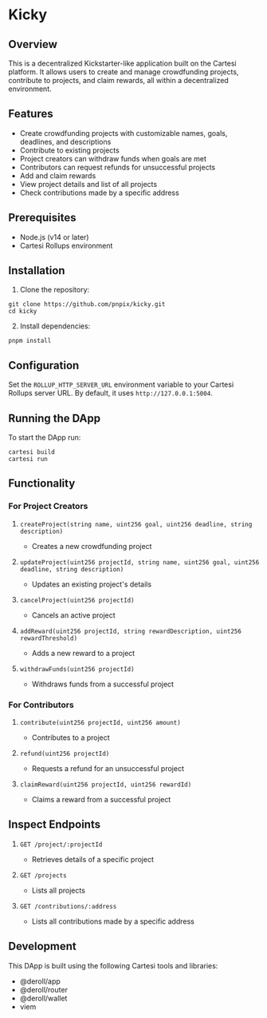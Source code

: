 # Kicky

## Overview

This is a decentralized Kickstarter-like application built on the Cartesi platform. It allows users to create and manage crowdfunding projects, contribute to projects, and claim rewards, all within a decentralized environment.

## Features

- Create crowdfunding projects with customizable names, goals, deadlines, and descriptions
- Contribute to existing projects
- Project creators can withdraw funds when goals are met
- Contributors can request refunds for unsuccessful projects
- Add and claim rewards
- View project details and list of all projects
- Check contributions made by a specific address

## Prerequisites

- Node.js (v14 or later)
- Cartesi Rollups environment

## Installation

1. Clone the repository:

```
git clone https://github.com/pnpix/kicky.git
cd kicky
```

2. Install dependencies:

```
pnpm install
```

## Configuration

Set the `ROLLUP_HTTP_SERVER_URL` environment variable to your Cartesi Rollups server URL. By default, it uses `http://127.0.0.1:5004`.

## Running the DApp

To start the DApp run:

```
cartesi build
cartesi run
```

## Functionality

### For Project Creators

1. `createProject(string name, uint256 goal, uint256 deadline, string description)`

   - Creates a new crowdfunding project

2. `updateProject(uint256 projectId, string name, uint256 goal, uint256 deadline, string description)`

   - Updates an existing project's details

3. `cancelProject(uint256 projectId)`

   - Cancels an active project

4. `addReward(uint256 projectId, string rewardDescription, uint256 rewardThreshold)`

   - Adds a new reward to a project

5. `withdrawFunds(uint256 projectId)`
   - Withdraws funds from a successful project

### For Contributors

1. `contribute(uint256 projectId, uint256 amount)`

   - Contributes to a project

2. `refund(uint256 projectId)`

   - Requests a refund for an unsuccessful project

3. `claimReward(uint256 projectId, uint256 rewardId)`
   - Claims a reward from a successful project

## Inspect Endpoints

1. `GET /project/:projectId`

   - Retrieves details of a specific project

2. `GET /projects`

   - Lists all projects

3. `GET /contributions/:address`
   - Lists all contributions made by a specific address

## Development

This DApp is built using the following Cartesi tools and libraries:

- @deroll/app
- @deroll/router
- @deroll/wallet
- viem
